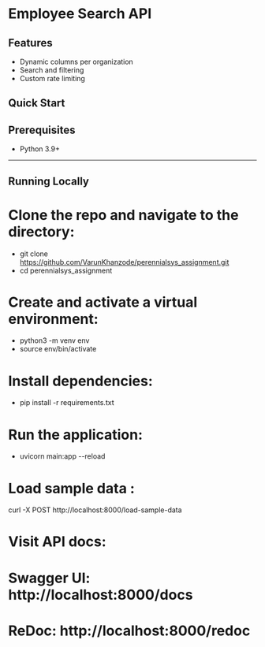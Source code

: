 # Employee Search API

## Features
- Dynamic columns per organization
- Search and filtering
- Custom rate limiting

## Quick Start

## Prerequisites

- Python 3.9+

---

## Running Locally

# Clone the repo and navigate to the directory:

- git clone https://github.com/VarunKhanzode/perennialsys_assignment.git
- cd perennialsys_assignment

# Create and activate a virtual environment:

- python3 -m venv env
- source env/bin/activate

# Install dependencies:

- pip install -r requirements.txt

# Run the application:

- uvicorn main:app --reload

# Load sample data :

curl -X POST http://localhost:8000/load-sample-data

# Visit API docs:

# Swagger UI: http://localhost:8000/docs

# ReDoc: http://localhost:8000/redoc

